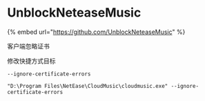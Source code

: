 # UnblockNeteaseMusic

{% embed url="https://github.com/UnblockNeteaseMusic" %}

客户端忽略证书

修改快捷方式目标

```
--ignore-certificate-errors
```

```
"D:\Program Files\NetEase\CloudMusic\cloudmusic.exe" --ignore-certificate-errors
```
